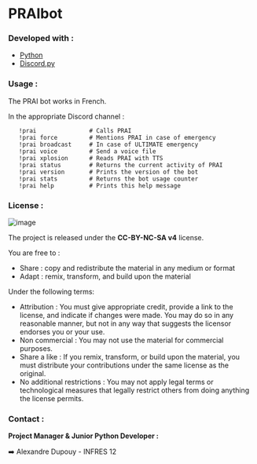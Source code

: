 # PRAIbot


### Developed with : 
* [Python](https://www.python.org/)
* [Discord.py](https://discordpy.readthedocs.io/en/stable/)

### Usage :
The PRAI bot works in French.

In the appropriate Discord channel :

   ```text
      !prai               # Calls PRAI
      !prai force         # Mentions PRAI in case of emergency
      !prai broadcast     # In case of ULTIMATE emergency
      !prai voice         # Send a voice file
      !prai xplosion      # Reads PRAI with TTS
      !prai status        # Returns the current activity of PRAI
      !prai version       # Prints the version of the bot
      !prai stats         # Returns the bot usage counter
      !prai help          # Prints this help message
   ```

### License : 
![image](https://licensebuttons.net/l/by-nc-sa/4.0/88x31.png)

The project is released under the **CC-BY-NC-SA v4** license.

You are free to :
- Share : copy and redistribute the material in any medium or format
- Adapt : remix, transform, and build upon the material 

Under the following terms:
- Attribution : You must give appropriate credit, provide a link to the license, and indicate if changes were made. You may do so in any reasonable manner, but not in any way that suggests the licensor endorses you or your use.
- Non commercial : You may not use the material for commercial purposes.
- Share a like : If you remix, transform, or build upon the material, you must distribute your contributions under the same license as the original.
- No additional restrictions : You may not apply legal terms or technological measures that legally restrict others from doing anything the license permits.


### Contact :

**Project Manager & Junior Python Developer :**

➡️ Alexandre Dupouy - INFRES 12